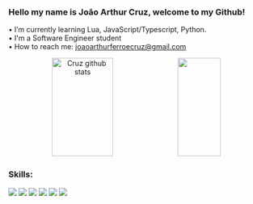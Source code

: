 ### Hello my name is João Arthur Cruz, welcome to my Github!

• I’m currently learning Lua, JavaScript/Typescript, Python.
<br>
• I'm a Software Engineer student
<br>
• How to reach me: joaoarthurferroecruz@gmail.com

<div align="center">  
  <img width="49%" height="195px" src="https://github-readme-stats.vercel.app/api?username=Cruzxy&show_icons=true&count_private=true&hide_border=true&title_color=00bfbf&icon_color=00bfbf&text_color=c9d1d9&bg_color=0d1117" alt="Cruz github stats" /> 
  <img width="41%" height="195px" src="https://github-readme-stats.vercel.app/api/top-langs/?username=Cruzxy&layout=compact&hide_border=true&title_color=00bfbf&text_color=00bfbf&bg_color=0d1117" />
</div>

### Skills:
<div style="display: inline-block;">
     <img src="https://img.shields.io/badge/Lua-2C2D72?style=for-the-badge&logo=lua&logoColor=white" />
     <img src="https://img.shields.io/badge/JavaScript-323330?style=for-the-badge&logo=javascript&logoColor=F7DF1E" />
     <img src="https://img.shields.io/badge/Python-FFD43B?style=for-the-badge&logo=python&logoColor=blue" />
     <img src="https://img.shields.io/badge/MySQL-005C84?style=for-the-badge&logo=mysql&logoColor=white" />
     <img src="https://img.shields.io/badge/VSCode-0078D4?style=for-the-badge&logo=visual%20studio%20code&logoColor=white" />
     <img src="https://img.shields.io/badge/Figma-F24E1E?style=for-the-badge&logo=figma&logoColor=white" />
</div>
  

